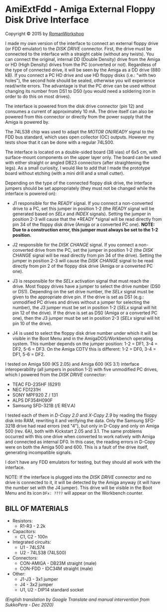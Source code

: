 # AmiExtFdd - Amiga External Floppy Disk Drive Interface

Copyright &copy; 2015 by [RomanWorkshop](http://romanworkshop.blutu.pl)

I made my own version of the interface to connect an external floppy drive (or FDD emulator) to the *DISK DRIVE* connector. First, the drive must be connected to the interface with a straight cable (without any twists). You can connect the original, internal DD (Double Density) drive from the Amiga or HD (High Density) drives from the PC (converted or not). Regardless of the type of connected drive, it will be seen by the Amiga as a DD drive (880 kB). If you connect a PC HD drive and use HD floppy disks (i.e.: "with two holes"), the second hole should be sealed, otherwise you will experience read/write errors. The advantage is that the PC drive can be used without changing its number from DS1 to DS0 (you would need a soldering iron in order to do this on most drives).

The interface is powered from the disk drive connector (pin 12) and consumes a current of approximately 10 mA. The drive itself can also be powered from this connector or directly from the power supply that the Amiga is powered by.

The 74LS38 chip was used to adapt the *MOTOR ON/READY* signal to the FDD bus standard, which uses open collector (OC) outputs. However my tests show that it can be done with a regular 74LS00.

The interface is located on a double-sided board (38 vias) of 6x5 cm, with surface-mount components on the upper layer only. The board can be used with either straight or angled DB23 connectors (after straightening the legs). As a small curiosity, I would like to add that I made the prototype board without etching (with a mini drill and a small cutter).

Depending on the type of the connected floppy disk drive, the interface jumpers should be set appropriately (they must not be changed while the interface is powered on):
- J1 responsible for the *READY* signal. If you connect a non-converted drive to a PC, set this jumper in position 1-2 (the *READ*Y signal will be generated based on *SELx* and *INDEX* signals). Setting the jumper in position 2-3 will cause that the *READY *signal will be read directly from pin 34 of the floppy disk drive (Amiga or a converted PC one). **NOTE: Due to a construction error, this jumper must always be set to the 1-2 position.**

- J2 responsible for the *DISK CHANGE* signal. If you connect a non-converted drive from the PC, set the jumper in position 1-2 (the *DISK CHANGE* signal will be read directly from pin 34 of the drive). Setting the jumper in position 2-3 will cause the *DISK CHANGE* signal to be read directly from pin 2 of the floppy disk drive (Amiga or a converted PC one).

- J3 is responsible for the *SELx* activation signal that must reach the drive. Most floppy drives have a jumper to select the drive number (DS0 or DS1). Depending on the set drive number, the *SELx* signal must be given to the appropriate drive pin. If the drive is set as DS1 (e.g.: unmodified PC drives and drives without a jumper for selecting the number), the J3 jumper must be set in position 1-2 (*SELx* signal will hit pin 12 of the drive). If the drive is set as DS0 (Amiga or a converted PC one), then the J3 jumper must be set in position 2-3 (*SELx* signal will hit pin 10 of the drive).

- J4 is used to select the floppy disk drive number under which it will be visible in the Boot Menu and in the AmigaDOS/Workbench operating system. This number depends on the jumper position: 1-2 = DF1, 3-4 = DF2, 5-6 = DF3. On the Amiga CDTV this is different: 1-2 = DF0, 3-4 = DF1, 5-6 = DF2.

I tested on Amiga 500 (KS 2.05) and Amiga 600 (KS 3.1) interface interoperability (all jumpers in position 1-2) with five unmodified PC drives, which I powered from the *DISK DRIVE* connector:
- TEAC FD-235HF (6291)
- NEC FD1231H
- SONY MPF920 Z / 131
- ALPS DF354H090F
- Samsung SFD-321B (/E REV.A)

I tested each of them in *D-Copy 2.0* and *X-Copy 2.9* by reading the floppy disk into RAM, rewriting it and verifying the data. Only the Samsung SFD-321B drive had read errors (red "4"), but only in D-Copy and only on Amiga 500 (rev. 6A), both with Kickstart 2.05 and 3.1. The same problems occurred with this one drive when converted to work natively with Amiga and connected as internal DF0. In this case, the reading errors in D-Copy were on both the Amiga 500 and 600. This is a fault of the drive itself, generating incompatible signals.

I don't have any FDD emulators for testing, but they should all work with the interface.

NOTE: If the interface is plugged into the *DISK DRIVE* connector and no drive is connected to it, it will be detected by the Amiga anyway (it will have the number set with the J4 jumper). This drive will be visible in the Boot Menu and its icon `DFx: ????` will appear on the Workbench counter.

## BILL OF MATERIALS
- Resistors:
  - R1-R3 - 2.2k
- Capacitors:
  - C1, C2 - 100n
- Integrated circuits:
  - U1 - 74LS74
  - U2 - 74LS38 (74LS00)
- Connectors:
  - CON-AMIGA - DB23M straight (male)
  - CON-FDD - IDC34M straight (male)
- Other:
  - J1-J3 - 3x1 jumper
  - J4 - 3x2 jumper
  - U1, U2 - DIP14 standard socket

*(English translation by Google Translate and manual intervention from SukkoPera - Dec 2020)*
